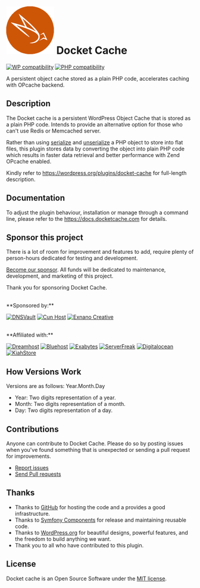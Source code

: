 # ![Docket Cache](./.wordpress.org/icon-128x128.png) Docket Cache
[![WP compatibility](https://plugintests.com/plugins/wporg/docket-cache/wp-badge.svg)](https://plugintests.com/plugins/wporg/docket-cache/latest) [![PHP compatibility](https://plugintests.com/plugins/wporg/docket-cache/php-badge.svg)](https://plugintests.com/plugins/wporg/docket-cache/latest)

A persistent object cache stored as a plain PHP code, accelerates caching with OPcache backend.

## Description

The Docket cache is a persistent WordPress Object Cache that is stored as a plain PHP code. Intends to provide an alternative option for those who can't use Redis or Memcached server.

Rather than using [serialize](https://www.php.net/manual/en/function.serialize.php) and [unserialize](https://www.php.net/manual/en/function.unserialize.php) a PHP object to store into flat files, this plugin stores data by converting the object into plain PHP code which results in faster data retrieval and better performance with Zend OPcache enabled.

Kindly refer to https://wordpress.org/plugins/docket-cache for full-length description.

## Documentation

To adjust the plugin behaviour, installation or manage through a command line, please refer to the https://docs.docketcache.com for details.

## Sponsor this project

There is a lot of room for improvement and features to add, require plenty of person-hours dedicated for testing and development.

[Become our sponsor](https://www.patreon.com/bePatron?u=41796862). All funds will be dedicated to maintenance, development, and marketing of this project.

Thank you for sponsoring Docket Cache.

<br>
**Sponsored by:**

[![DNSVault](https://docketcache.com/wp-content/spx/dnsvault/dnsvault-logo.png)](https://dnsvault.net/?utm_source=dcgh)
[![Cun Host](https://docketcache.com/wp-content/spx/cunhost/cunhost-logo.png)](https://cunhost.com/?utm_source=dcgh)
[![Exnano Creative](https://docketcache.com/wp-content/spx/exnano/exnano-logo.png)](https://exnano.io/?utm_source=dcgh)

<br>
**Affiliated with:**

[![Dreamhost](https://docketcache.com/wp-content/spx/dreamhost/dreamhost-logo.png)](https://docketcache.com/wp-content/spx/dreamhost/?utm_source=dcgh)
[![Bluehost](https://docketcache.com/wp-content/spx/bluehost/bluehost-logo.png)](https://docketcache.com/wp-content/spx/bluehost/?utm_source=dcgh)
[![Exabytes](https://docketcache.com/wp-content/spx/exabytes/exabytes-logo.png)](https://docketcache.com/wp-content/spx/exabytes/?utm_source=dcgh)
[![ServerFreak](https://docketcache.com/wp-content/spx/serverfreak/serverfreak-logo.png)](https://docketcache.com/wp-content/spx/serverfreak/?utm_source=dcgh)
[![Digitalocean](https://docketcache.com/wp-content/spx/digitalocean/digitalocean-logo.png)](https://docketcache.com/wp-content/spx/digitalocean/?utm_source=dcgh)
[![KiahStore](https://docketcache.com/wp-content/spx/kiahstore/kiahstore-logo.png)](https://docketcache.com/wp-content/spx/kiahstore/?utm_source=dcgh)

## How Versions Work

Versions are as follows: Year.Month.Day

* Year: Two digits representation of a year.
* Month: Two digits representation of a month.
* Day: Two digits representation of a day.


## Contributions

Anyone can contribute to Docket Cache. Please do so by posting issues when you've found something that is unexpected or sending a pull request for improvements.

- [Report issues](https://github.com/nawawi/docket-cache/issues)
- [Send Pull requests](https://github.com/nawawi/docket-cache/pulls)

## Thanks

- Thanks to [GitHub](https://github.com) for hosting the code and a provides a good infrastructure.
- Thanks to [Symfony Components](https://github.com/symfony) for release and maintaining reusable code.
- Thanks to [WordPress.org](https://wordpres.org) for beautiful designs, powerful features, and the freedom to build anything we want.
- Thank you to all who have contributed to this plugin.

## License

Docket cache is an Open Source Software under the [MIT license](https://github.com/nawawi/docket-cache/blob/master/LICENSE.txt).
